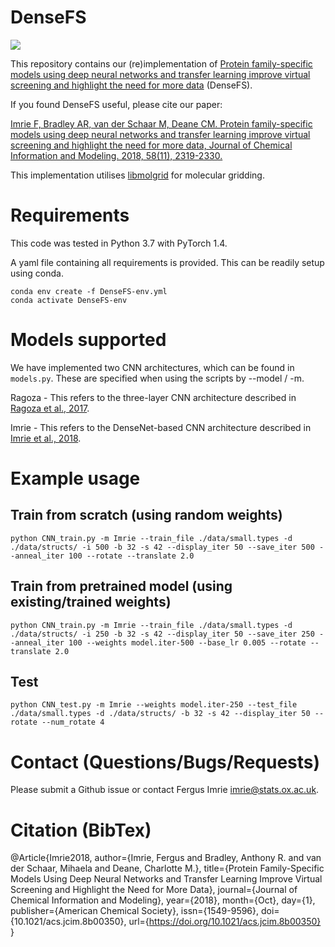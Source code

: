 # DenseFS

![](DenseFS-architecture.jpeg)

This repository contains our (re)implementation of [Protein family-specific models using deep neural networks and transfer learning improve virtual screening and highlight the need for more data](https://pubs.acs.org/doi/10.1021/acs.jcim.8b00350) (DenseFS).

If you found DenseFS useful, please cite our paper:

[Imrie F, Bradley AR, van der Schaar M, Deane CM. Protein family-specific models using deep neural networks and transfer learning improve virtual screening and highlight the need for more data, Journal of Chemical Information and Modeling. 2018, 58(11), 2319-2330.](https://pubs.acs.org/doi/10.1021/acs.jcim.8b00350)

This implementation utilises [libmolgrid](https://pubs.acs.org/doi/10.1021/acs.jcim.9b01145) for molecular gridding.

# Requirements

This code was tested in Python 3.7 with PyTorch 1.4.

A yaml file containing all requirements is provided. This can be readily setup using conda.

```
conda env create -f DenseFS-env.yml
conda activate DenseFS-env
```

# Models supported

We have implemented two CNN architectures, which can be found in `models.py`. These are specified when using the scripts by --model / -m.

Ragoza - This refers to the three-layer CNN architecture described in [Ragoza et al., 2017](https://pubs.acs.org/doi/10.1021/acs.jcim.6b00740).

Imrie - This refers to the DenseNet-based CNN architecture described in [Imrie et al., 2018](https://pubs.acs.org/doi/10.1021/acs.jcim.8b00350).

# Example usage

## Train from scratch (using random weights)
```
python CNN_train.py -m Imrie --train_file ./data/small.types -d ./data/structs/ -i 500 -b 32 -s 42 --display_iter 50 --save_iter 500 --anneal_iter 100 --rotate --translate 2.0
```

## Train from pretrained model (using existing/trained weights)
```
python CNN_train.py -m Imrie --train_file ./data/small.types -d ./data/structs/ -i 250 -b 32 -s 42 --display_iter 50 --save_iter 250 --anneal_iter 100 --weights model.iter-500 --base_lr 0.005 --rotate --translate 2.0
```

## Test
```
python CNN_test.py -m Imrie --weights model.iter-250 --test_file ./data/small.types -d ./data/structs/ -b 32 -s 42 --display_iter 50 --rotate --num_rotate 4
```

# Contact (Questions/Bugs/Requests)

Please submit a Github issue or contact Fergus Imrie [imrie@stats.ox.ac.uk](mailto:imrie@stats.ox.ac.uk).

# Citation (BibTex)
@Article{Imrie2018,
    author={Imrie, Fergus and Bradley, Anthony R. and van der Schaar, Mihaela and Deane, Charlotte M.},
    title={Protein Family-Specific Models Using Deep Neural Networks and Transfer Learning Improve Virtual Screening and Highlight the Need for More Data},
    journal={Journal of Chemical Information and Modeling},
    year={2018},
    month={Oct},
    day={1},
    publisher={American Chemical Society},
    issn={1549-9596},
    doi={10.1021/acs.jcim.8b00350},
    url={https://doi.org/10.1021/acs.jcim.8b00350}
}
